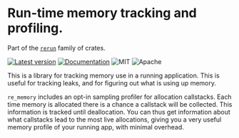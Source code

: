 # Run-time memory tracking and profiling.

Part of the [`rerun`](https://github.com/rerun-io/rerun) family of crates.

[![Latest version](https://img.shields.io/crates/v/re_memory.svg)](https://crates.io/crates/re_memory)
[![Documentation](https://docs.rs/re_memory/badge.svg)](https://docs.rs/re_memory)
![MIT](https://img.shields.io/badge/license-MIT-blue.svg)
![Apache](https://img.shields.io/badge/license-Apache-blue.svg)

This is a library for tracking memory use in a running application.
This is useful for tracking leaks, and for figuring out what is using up memory.

`re_memory` includes an opt-in sampling profiler for allocation callstacks.
Each time memory is allocated there is a chance a callstack will be collected.
This information is tracked until deallocation.
You can thus get information about what callstacks lead to the most live allocations,
giving you a very useful memory profile of your running app, with minimal overhead.

